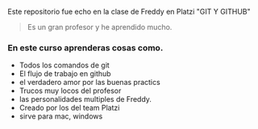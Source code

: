 
Este repositorio fue echo en la clase de Freddy en Platzi "GIT Y GITHUB"
> Es un gran profesor y he aprendido mucho.

### En este curso aprenderas cosas como.
- Todos los comandos de git
- El flujo de trabajo en github
- el verdadero amor por las buenas practics
- Trucos muy locos del profesor
- las personalidades multiples de Freddy.
- Creado por los del team Platzi
- sirve para mac, windows
